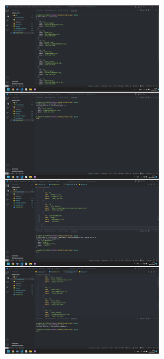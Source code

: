 ![GitHub Logo](./screenShots/list.png)
![GitHub Logo](./screenShots/get.png)
![GitHub Logo](./screenShots/addJSON.png)
![GitHub Logo](./screenShots/remove.png)